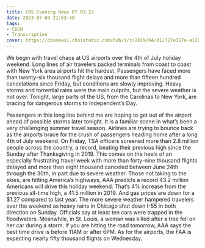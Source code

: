 ```yaml
---
title: CBS Evening News 07.03.23
date: 2023-07-04 21:53:48
tags:
- CBSN
- Transcription
cover: https://cbsnews1.cbsistatic.com/hub/i/r/2019/04/01/727e357a-a126-4138-a2c5-4d3222669d57/thumbnail/640x360/3ff2761028dc5c65cc4f07acd54bcd5c/cbsn2-logo-1920x1080.jpg
---
```

We begin with travel chaos at US airports over the 4th of July holiday weekend. Long lines of air travelers packed terminals from coast to coast with New York area airports hit the hardest. Passengers have faced more than twenty-six thousand flight delays and more than fifteen hundred cancelations since Friday, but conditions are slowly improving. Heavy storms and torrential rains were the main culprits, but the severe weather is not over. Tonight, large parts of the US, from the Carolinas to New York, are bracing for dangerous storms to Independent’s Day. 

Passengers in this long line behind me are hoping to get out of the airport ahead of possible storms later tonight. It is a familiar scene in what’s been a very challenging summer travel season. Airlines are trying to bounce back as the airports brace for the crush of passengers heading home after a long 4th of July weekend. On Friday, TSA officers screened more than 2.8 million people across the country, a record, beating their previous high since the Sunday after Thanksgiving in 2019. This comes on the heels of an especially frustrating travel week with more than forty-nine thousand flights delayed and more than eight thousand canceled between June 24th through the 30th, in part due to severe weather. Those not taking to the skies, are hitting America’s highways, AAA predicts a record 43.2 million Americans will drive this holiday weekend. That’s 4% increase from the previous all-time high, a 41.5 million in 2019. And gas prices are down for a $1.27 compared to last year. The more severe weather hampered travelers over the weekend as heavy rains in Chicago shut down I-55 in both direction on Sunday. Officials say at least ten cars were trapped in the floodwaters. Meanwhile, in St. Louis, a woman was killed after a tree fell on her car during a storm. If you are hitting the road tomorrow, AAA says the best time drive is before 11AM or after 6PM. As for the airports, the FAA is expecting nearly fifty thousand flights on Wednesday.
